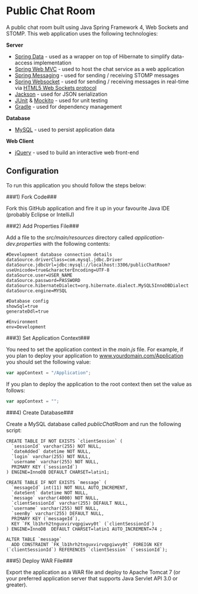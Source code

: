 Public Chat Room
================

A public chat room built using Java Spring Framework 4, Web Sockets and STOMP. This web application uses the following technologies:

__**Server**__

* [Spring Data](http://projects.spring.io/spring-data/) - used as a wrapper on top of Hibernate to simplify data-access implementation
* [Spring Web MVC](http://docs.spring.io/spring/docs/current/spring-framework-reference/html/mvc.html) - used to host the chat service as a web application
* [Spring Messaging](http://spring.io/guides/gs/messaging-stomp-websocket/) - used for sending / receiving STOMP messages
* [Spring Websocket](http://spring.io/guides/gs/messaging-stomp-websocket/) - used for sending / receiving messages in real-time via [HTML5 Web Sockets protocol](http://en.wikipedia.org/wiki/WebSocket)
* [Jackson](http://wiki.fasterxml.com/JacksonInFiveMinutes) - used for JSON serialization
* [JUnit](http://junit.org/) & [Mockito](https://code.google.com/p/mockito/) - used for unit testing
* [Gradle](http://www.gradle.org/) - used for dependency management
 
__**Database**__

* [MySQL](http://www.mysql.com/) - used to persist application data
 
__**Web Client**__

* [jQuery](http://jquery.com/) - used to build an interactive web front-end

Configuration
-------------
To run this application you should follow the steps below:

###1) Fork Code###

Fork this GitHub application and fire it up in your favourite Java IDE (probably Eclipse or IntelliJ)

###2) Add Properties File###

Add a file to the *src/main/resources* directory called *application-dev.properties* with the following contents:

```properties
#Development database connection details
dataSource.driverClass=com.mysql.jdbc.Driver
dataSource.jdbcUrl=jdbc:mysql://localhost:3306/publicChatRoom?useUnicode=true&characterEncoding=UTF-8
dataSource.user=USER_NAME
dataSource.password=PASSWORD
dataSource.hibernateDialect=org.hibernate.dialect.MySQL5InnoDBDialect
dataSource.engine=MYSQL

#Database config
showSql=true
generateDdl=true

#Environment
env=Development
```

###3) Set Application Context###

You need to set the application context in the *main.js* file. For example, if you plan to deploy your application to www.yourdomain.com/Application you should set the following value:

```javascript
var appContext = "/Application";
```

If you plan to deploy the application to the root context then set the value as follows:

```javascript
var appContext = "";
```

###4) Create Database###

Create a MySQL database called *publicChatRoom* and run the following script:

```mysql
CREATE TABLE IF NOT EXISTS `clientSession` (
  `sessionId` varchar(255) NOT NULL,
  `dateAdded` datetime NOT NULL,
  `login` varchar(255) NOT NULL,
  `username` varchar(255) NOT NULL,
  PRIMARY KEY (`sessionId`)
) ENGINE=InnoDB DEFAULT CHARSET=latin1;

CREATE TABLE IF NOT EXISTS `message` (
  `messageId` int(11) NOT NULL AUTO_INCREMENT,
  `dateSent` datetime NOT NULL,
  `message` varchar(4000) NOT NULL,
  `clientSessionId` varchar(255) DEFAULT NULL,
  `username` varchar(255) NOT NULL,
  `seenBy` varchar(255) DEFAULT NULL,
  PRIMARY KEY (`messageId`),
  KEY `FK_lb1hrh2tnguxvirvqpgiwvy0t` (`clientSessionId`)
) ENGINE=InnoDB  DEFAULT CHARSET=latin1 AUTO_INCREMENT=74 ;

ALTER TABLE `message`
  ADD CONSTRAINT `FK_lb1hrh2tnguxvirvqpgiwvy0t` FOREIGN KEY (`clientSessionId`) REFERENCES `clientSession` (`sessionId`);
```

###5) Deploy WAR File###

Export the application as a WAR file and deploy to Apache Tomcat 7 (or your preferred application server that supports Java Servlet API 3.0 or greater).
